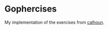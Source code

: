 # Gophercises

My implementation of the exercises from [calhoun](https://courses.calhoun.io/courses/cor_gophercises).
